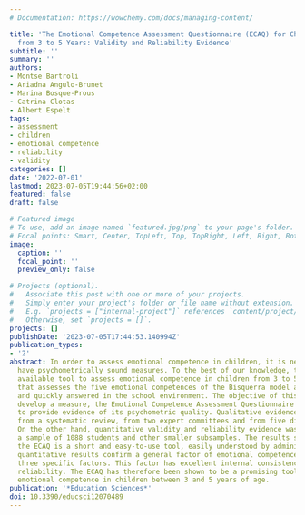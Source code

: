 ```yaml
---
# Documentation: https://wowchemy.com/docs/managing-content/

title: 'The Emotional Competence Assessment Questionnaire (ECAQ) for Children Aged
  from 3 to 5 Years: Validity and Reliability Evidence'
subtitle: ''
summary: ''
authors:
- Montse Bartroli
- Ariadna Angulo-Brunet
- Marina Bosque-Prous
- Catrina Clotas
- Albert Espelt
tags:
- assessment
- children
- emotional competence
- reliability
- validity
categories: []
date: '2022-07-01'
lastmod: 2023-07-05T19:44:56+02:00
featured: false
draft: false

# Featured image
# To use, add an image named `featured.jpg/png` to your page's folder.
# Focal points: Smart, Center, TopLeft, Top, TopRight, Left, Right, BottomLeft, Bottom, BottomRight.
image:
  caption: ''
  focal_point: ''
  preview_only: false

# Projects (optional).
#   Associate this post with one or more of your projects.
#   Simply enter your project's folder or file name without extension.
#   E.g. `projects = ["internal-project"]` references `content/project/deep-learning/index.md`.
#   Otherwise, set `projects = []`.
projects: []
publishDate: '2023-07-05T17:44:53.140994Z'
publication_types:
- '2'
abstract: In order to assess emotional competence in children, it is necessary to
  have psychometrically sound measures. To the best of our knowledge, there is no
  available tool to assess emotional competence in children from 3 to 5 years old
  that assesses the five emotional competences of the Bisquerra model and can be easily
  and quickly answered in the school environment. The objective of this study is to
  develop a measure, the Emotional Competence Assessment Questionnaire (ECAQ), and
  to provide evidence of its psychometric quality. Qualitative evidence was obtained
  from a systematic review, from two expert committees and from five discussion groups.
  On the other hand, quantitative validity and reliability evidence was obtained from
  a sample of 1088 students and other smaller subsamples. The results suggest that
  the ECAQ is a short and easy-to-use tool, easily understood by administrators. The
  quantitative results confirm a general factor of emotional competence adjusted for
  three specific factors. This factor has excellent internal consistency and test-retest
  reliability. The ECAQ has therefore been shown to be a promising tool for assessing
  emotional competence in children between 3 and 5 years of age.
publication: '*Education Sciences*'
doi: 10.3390/educsci12070489
---
```

